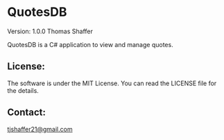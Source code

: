 QuotesDB
========
Version: 1.0.0
Thomas Shaffer

QuotesDB is a C# application to view and manage quotes.

License:
--------
The software is under the MIT License. You can read the LICENSE file for the details.

Contact:
--------
tjshaffer21@gmail.com